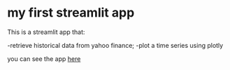 # my first streamlit app

This is a streamlit app that:

-retrieve historical data from yahoo finance;
-plot a time series using plotly

you can see the app [here](https://rc0182tads-vx6jkxu9pr2xrkjykh7tvc.streamlit.app/)
